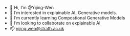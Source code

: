- 👋 Hi, I’m @Yijing-Wen
- 👀 I’m interested in explainable AI, Generative models.
- 🌱 I’m currently learning Compostional Generative Models
- 💞️ I’m looking to collaborate on explainable AI 
- 📫 yijing.wen@strath.ac.uk

<!---
Yijing-Wen/Yijing-Wen is a ✨ special ✨ repository because its `README.md` (this file) appears on your GitHub profile.
You can click the Preview link to take a look at your changes.
--->
